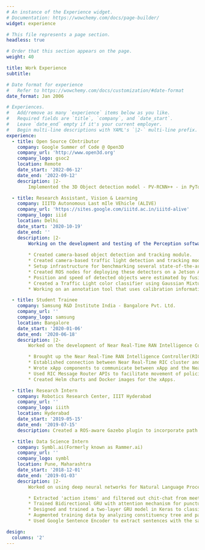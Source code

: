 ```yaml
---
# An instance of the Experience widget.
# Documentation: https://wowchemy.com/docs/page-builder/
widget: experience

# This file represents a page section.
headless: true

# Order that this section appears on the page.
weight: 40

title: Work Experience
subtitle:

# Date format for experience
#   Refer to https://wowchemy.com/docs/customization/#date-format
date_format: Jan 2006

# Experiences.
#   Add/remove as many `experience` items below as you like.
#   Required fields are `title`, `company`, and `date_start`.
#   Leave `date_end` empty if it's your current employer.
#   Begin multi-line descriptions with YAML's `|2-` multi-line prefix.
experience:
  - title: Open Source COntributor
    company: Google Summer of Code @ Open3D 
    company_url: 'http://www.open3d.org'
    company_logo: gsoc2
    location: Remote
    date_start: '2022-06-12'
    date_end: '2022-09-12'
    description: |2-
        Implemented the 3D Object detection model - PV-RCNN++ - in PyTorch and TensorFlow and training it on large-scale datasets such as the Waymo Driving Dataset to reproduce the original author’s results. The Pull Request is undergoing code-review.

  - title: Research Assistant, Vision & Learning
    company: IIITD Autonomous Last mIle VEhicle (ALIVE)
    company_url: 'https://sites.google.com/iiitd.ac.in/iiitd-alive'
    company_logo: iiid
    location: Delhi
    date_start: '2020-10-19'
    date_end: ''
    description: |2-
        Working on the development and testing of the Perception software stack for the autonomous vehicle:
    
        * Created camera-based object detection and tracking module.
        * Created camera-based traffic light detection and tracking module.
        * Setup infrastructure for benchmarking several state-of-the-art 2D object detectors on autonomous driving datasets such as BDD100K and Indian Driving Dataset.
        * Created ROS nodes for deploying these detectors on a Jetson AGX Xavier as part of the autonomous stack of the car using Torchscript and OpenCV with a frame rate of 22 FPS.
        * Position and speed of detected objects were estimated by fusing Camera and LIDAR data using a Kalman Filter and calibration information.
        * Created a Traffic Light color classifier using Gaussian Mixture Models.
        * Working on an annotation tool that uses calibration information to facilitate multi-sensor annotation.

  - title: Student Trainee
    company: Samsung R&D Institute India - Bangalore Pvt. Ltd.
    company_url: ''
    company_logo: samsung
    location: Bangalore
    date_start: '2020-01-06'
    date_end: '2020-06-18'
    description: |2-
        Worked on the development of Near Real-Time RAN Intelligence Controller (RIC)

        * Brought up the Near Real-Time RAN Intelligence Controller(RIC) Kubernetes cluster.
        * Established connection between Near Real-Time RIC cluster and RIC dashboard to facilitate deployment of xApps and creation of new policies.
        * Wrote xApp components to communicate between xApp and the Near Real-Time RIC A1-Mediator.
        * Used RIC Message Router APIs to facilitate movement of policies across the cluster components.
        * Created Helm charts and Docker images for the xApps.

  - title: Research Intern
    company: Robotics Research Center, IIIT Hyderabad
    company_url: ''
    company_logo: iiith
    location: Hyderabad
    date_start: '2019-05-15'
    date_end: '2019-07-15'
    description: Created a ROS-aware Gazebo plugin to incorporate path planning for actors in Gazebo. The actor is treated as a mobile base by the plugin. The costmap is  retrieved via the costmap\_2d node. The A-star algorithm is then applied on the retrieved costmap for generating paths via the navfn package.

  - title: Data Science Intern
    company: Symbl.ai(Formerly known as Rammer.ai)
    company_url: ''
    company_logo: symbl
    location: Pune, Maharashtra
    date_start: '2018-12-01'
    date_end: '2019-01-03'
    description: |2-
        Worked on using deep neural networks for Natural Language Processing

        * Extracted 'action items' and filtered out chit-chat from meeting transcripts.
        * Trained Bidirectional GRU with attention mechanism for punctuation restoration model.
        * Designed and trained a two-layer GRU model in Keras to classify an input sentence as relevant or not.
        * Augmented training data by analyzing constituency tree and part-of-speech tags and inserting synonyms.
        * Used Google Sentence Encoder to extract sentences with the same semantic meaning by using similarity metrics such as a cosine similarity for targeted training.

design:
  columns: '2'
---
```

